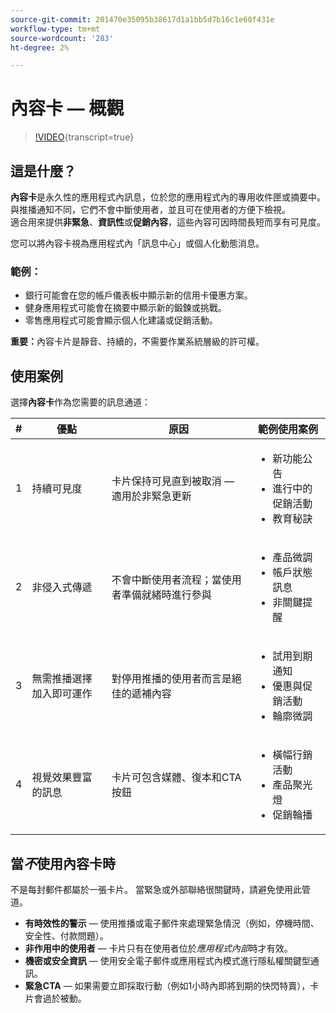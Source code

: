 ```yaml
---
source-git-commit: 201470e35095b38617d1a1bb5d7b16c1e60f431e
workflow-type: tm+mt
source-wordcount: '283'
ht-degree: 2%

---
```

# 內容卡 — 概觀

>[!VIDEO](https://video.tv.adobe.com/v/3458224/?learn=on&enablevpops){transcript=true}

## 這是什麼？

**內容卡**&#x200B;是永久性的應用程式內訊息，位於您的應用程式內的專用收件匣或摘要中。 與推播通知不同，它們不會中斷使用者，並且可在使用者的方便下檢視。\
適合用來提供&#x200B;**非緊急**、**資訊性**&#x200B;或&#x200B;**促銷內容**，這些內容可因時間長短而享有可見度。

您可以將內容卡視為應用程式內「訊息中心」或個人化動態消息。

### 範例：

- 銀行可能會在您的帳戶儀表板中顯示新的信用卡優惠方案。
- 健身應用程式可能會在摘要中顯示新的鍛鍊或挑戰。
- 零售應用程式可能會顯示個人化建議或促銷活動。

**重要：**&#x200B;內容卡片是靜音、持續的，不需要作業系統層級的許可權。

## 使用案例

選擇&#x200B;**內容卡**&#x200B;作為您需要的訊息通道：

| # | 優點 | 原因 | 範例使用案例 |
|---|---------|-----|-------------------|
| 1 | 持續可見度 | 卡片保持可見直到被取消 — 適用於非緊急更新 | <ul><li>新功能公告</li><li>進行中的促銷活動</li><li>教育秘訣</li></ul> |
| 2 | 非侵入式傳遞 | 不會中斷使用者流程；當使用者準備就緒時進行參與 | <ul><li>產品微調</li><li>帳戶狀態訊息</li><li>非關鍵提醒</li></ul> |
| 3 | 無需推播選擇加入即可運作 | 對停用推播的使用者而言是絕佳的遞補內容 | <ul><li>試用到期通知</li><li>優惠與促銷活動</li><li>輪廓微調</li></ul> |
| 4 | 視覺效果豐富的訊息 | 卡片可包含媒體、復本和CTA按鈕 | <ul><li>橫幅行銷活動</li><li>產品聚光燈</li><li>促銷輪播</li></ul> |

## 當&#x200B;*不*&#x200B;使用內容卡時

不是每封郵件都屬於一張卡片。 當緊急或外部聯絡很關鍵時，請避免使用此管道。

- **有時效性的警示** — 使用推播或電子郵件來處理緊急情況（例如，停機時間、安全性、付款問題）。
- **非作用中的使用者** — 卡片只有在使用者位於&#x200B;*應用程式內部*&#x200B;時才有效。
- **機密或安全資訊** — 使用安全電子郵件或應用程式內模式進行隱私權關鍵型通訊。
- **緊急CTA** — 如果需要立即採取行動（例如1小時內即將到期的快閃特賣），卡片會過於被動。
